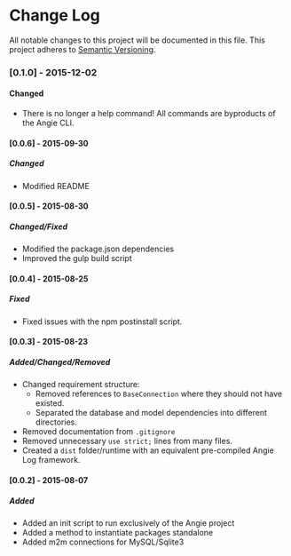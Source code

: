 # Change Log
All notable changes to this project will be documented in this file.
This project adheres to [Semantic Versioning](http://semver.org/).

### [0.1.0] - 2015-12-02
#### Changed
- There is no longer a help command! All commands are byproducts of the Angie CLI.

#### [0.0.6] - 2015-09-30
##### Changed
- Modified README

#### [0.0.5] - 2015-08-30
##### Changed/Fixed
- Modified the package.json dependencies
- Improved the gulp build script

#### [0.0.4] - 2015-08-25
##### Fixed
- Fixed issues with the npm postinstall script.

#### [0.0.3] - 2015-08-23
##### Added/Changed/Removed
- Changed requirement structure:
    - Removed references to `BaseConnection` where they should not have existed.
    - Separated the database and model dependencies into different directories.
- Removed documentation from `.gitignore`
- Removed unnecessary `use strict;` lines from many files.
- Created a `dist` folder/runtime with an equivalent pre-compiled Angie Log framework.

#### [0.0.2] - 2015-08-07
##### Added
- Added an init script to run exclusively of the Angie project
- Added a method to instantiate packages standalone
- Added m2m connections for MySQL/Sqlite3
